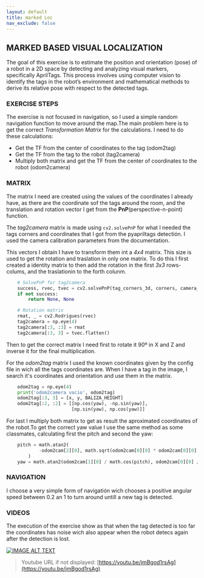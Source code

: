 ```yaml
---
layout: default
title: marked Loc
nav_exclude: false
---
```


## MARKED BASED VISUAL LOCALIZATION

The goal of this exercise is to estimate the position and orientation (pose) of a robot in a 2D space by detecting and analyzing visual markers, specifically AprilTags. This process involves using computer vision to identify the tags in the robot’s environment and mathematical methods to derive its relative pose with respect to the detected tags.

### EXERCISE STEPS

The exercise is not focused in navigation, so I used a simple random navigation function to move around the map.The main problem here is to get the correct *Transformation Matrix* for the calculations. I need to do these calculations:

* Get the TF from the center of coordinates to the tag (odom2tag)
* Get the TF from the tag to the robot (tag2camera)
* Multiply both matrix and get the TF from the center of coordinates to the robot (odom2camera)

### MATRIX

The matrix I need are created using the values of the coordinates I already have, as there are the coordinate sof the tags around the room, and the translation and rotation vector I get from the **PnP**(perspective-n-point) function.

The *tag2camera* matrix is made using `cv2.solvePnP` for what I needed the tags corners and coordinates that I got from the pyapriltags detectión. I used the camera calibration parameters from the documentation.

This vectors I obtain I have to transform them int a *4x4* matrix. This size is used to get the rotation and traslation in only one matrix. To do this I first created a identity matrix to then add the rotation in the first *3x3* rows-colums, and the traslationin to the forth colunm.

```python
    # SolvePnP for tag2camera
    success, rvec, tvec = cv2.solvePnP(tag_corners_3d, corners, camera_matrix, dist_coeffs, flags=cv2.SOLVEPNP_IPPE_SQUARE)
    if not success:
        return None, None

    # Rotation matrix
    rmat, _ = cv2.Rodrigues(rvec)
    tag2camera = np.eye(4)
    tag2camera[:3, :3] = rmat
    tag2camera[:3, 3] = tvec.flatten()
```

Then to get the correct matrix I need first to rotate it 90º in X and Z and inverse it for the final multiplication.

For the *odom2tag* matrix I used the known coordinates given by the config file in wich all the tags coordinates are. When I have a tag in the image, I search it's coordinates and orientation and use them in the matrix.

```python
    odom2tag = np.eye(4)
    print('odom2camera vacio', odom2tag)
    odom2tag[:3, 3] = [x, y, BALIZA_HEIGHT]
    odom2tag[:2, :2] = [[np.cos(yaw), -np.sin(yaw)],
                        [np.sin(yaw), np.cos(yaw)]]
```

For last I multiply both matrix to get as result the aproximated coordinates of the robot.To get the correct yaw value I use the same method as some classmates, calculating first the pitch and second the yaw:

```python
    pitch = math.atan2(
            -odom2cam[2][0], math.sqrt(odom2cam[0][0] * odom2cam[0][0] + odom2cam[1][0] * odom2cam[1][0])
        )
    yaw = math.atan2(odom2cam[1][0] / math.cos(pitch), odom2cam[0][0] / math.cos(pitch)) + math.pi/2
```

### NAVIGATION

I choose a very simple form of navigatión wich chooses a positive angular speed between 0.2 an 1 to turn around untill a new tag is detected.

### VIDEOS

The execution of the exercise show as that when the tag detected is too far the coordinates has noise wich also appear when the robot detecs again after the detection is lost.

[![IMAGE ALT TEXT](http://img.youtube.com/vi/jmBgod1rsAg/0.jpg)](https://youtu.be/jmBgod1rsAg "Auto Parking")

> Youtube URL if not displayed: [https://youtu.be/jmBgod1rsAg](https://youtu.be/jmBgod1rsAg)